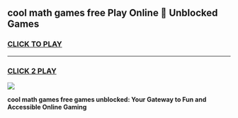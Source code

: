 
## cool math games free Play Online 👋 Unblocked Games
<h3>
<a href="https://news.freeplayer.one?title=cool_math_games_free&ref=17CMG">CLICK TO PLAY</a></h3>
<hr>

<h3>
<a href="https://news.freeplayer.one?title=cool_math_games_free&ref=17CMG">CLICK 2 PLAY</a>
  
</h3>

<a href="https://news.freeplayer.one?title=cool_math_games_free&ref=17CMG/"><img src="https://clearcache.store/games.png"></a>


**cool math games free games unblocked: Your Gateway to Fun and Accessible Online Gaming**
